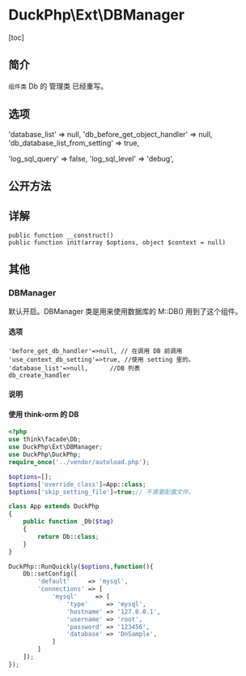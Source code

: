 # DuckPhp\Ext\DBManager
[toc]

## 简介
`组件类` Db 的 管理类 已经重写。
## 选项

'database_list' => null,
'db_before_get_object_handler' => null,
'db_database_list_from_setting' => true,

'log_sql_query' => false,
'log_sql_level' => 'debug',

## 公开方法


## 详解

    public function __construct()
    public function init(array $options, object $context = null)

## 其他
### DBManager

默认开启。DBManager 类是用来使用数据库的
M::DB() 用到了这个组件。
#### 选项

    'before_get_db_handler'=>null, // 在调用 DB 前调用
    'use_context_db_setting'=>true, //使用 setting 里的。
    'database_list'=>null,      //DB 列表
    db_create_handler
#### 说明


#### 使用 think-orm 的 DB

```php
<?php
use think\facade\Db;
use DuckPhp\Ext\DBManager;
use DuckPhp\DuckPhp;
require_once('../vendor/autoload.php');

$options=[];
$options['override_class']=App::class;
$options['skip_setting_file']=true;// 不需要配置文件。

class App extends DuckPhp
{
    public function _Db($tag)
    {
        return Db::class;
    }
}

DuckPhp::RunQuickly($options,function(){
    Db::setConfig([
        'default'     => 'mysql',
        'connections' => [
            'mysql'     => [
                'type'     => 'mysql',
                'hostname' => '127.0.0.1',
                'username' => 'root',
                'password' => '123456',
                'database' => 'DnSample',
            ]
        ]
    ]);
});

```
